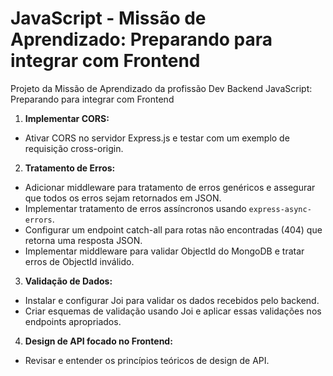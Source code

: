 # JavaScript - Missão de Aprendizado: Preparando para integrar com Frontend

Projeto da Missão de Aprendizado da profissão Dev Backend JavaScript: Preparando para integrar com Frontend

1. **Implementar CORS:**
  - Ativar CORS no servidor Express.js e testar com um exemplo de requisição cross-origin.

2. **Tratamento de Erros:**
  - Adicionar middleware para tratamento de erros genéricos e assegurar que todos os erros sejam retornados em JSON.
  - Implementar tratamento de erros assíncronos usando `express-async-errors`.
  - Configurar um endpoint catch-all para rotas não encontradas (404) que retorna uma resposta JSON.
  - Implementar middleware para validar ObjectId do MongoDB e tratar erros de ObjectId inválido.

3. **Validação de Dados:**
 - Instalar e configurar Joi para validar os dados recebidos pelo backend.
 - Criar esquemas de validação usando Joi e aplicar essas validações nos endpoints apropriados.

4. **Design de API focado no Frontend:**
 - Revisar e entender os princípios teóricos de design de API.

